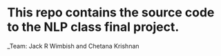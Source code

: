 # This repo contains the source code to the NLP class final project. 
_Team: Jack R Wimbish and Chetana Krishnan
